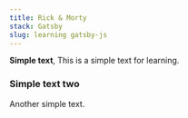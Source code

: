 ```yaml
---
title: Rick & Morty
stack: Gatsby
slug: learning gatsby-js
---
```


**Simple text**, This is a simple text for learning.

### Simple text two

Another simple text.